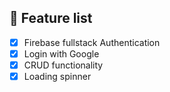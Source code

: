 ## 🧐 Feature list

- [x] Firebase fullstack Authentication
- [x] Login with Google
- [x] CRUD functionality
- [x] Loading spinner
